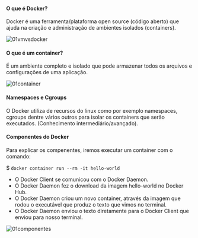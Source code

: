 #### O que é Docker?

Docker é uma ferramenta/plataforma open source (código aberto) que ajuda na criação e administração
de ambientes isolados (containers).

![01vmvsdocker](https://user-images.githubusercontent.com/108905120/177891630-eae5ca49-831b-4f7d-849f-ef79da27d8b6.png)

#### O que é um container?

É um ambiente completo e isolado que pode armazenar todos os arquivos e configurações de uma aplicação.

![01container](https://user-images.githubusercontent.com/108905120/177891670-85208947-2283-40d2-a671-5eac4551856e.png)

#### Namespaces e Cgroups

O Docker utiliza de recursos do linux como por exemplo namespaces, cgroups dentre vários outros para isolar os containers que serão executados. (Conhecimento intermediário/avançado).

#### Componentes do Docker

Para explicar os compenentes, iremos executar um container com o comando:

$ `docker container run --rm -it hello-world`

- O Docker Client se comunicou com o Docker Daemon.
- O Docker Daemon fez o download da imagem hello-world no Docker Hub.
- O Docker Daemon criou um novo container, através da imagem que rodou o executável que produz o texto que vimos no terminal.
- O Docker Daemon enviou o texto diretamente para o Docker Client que enviou para nosso terminal.

![01componentes](https://user-images.githubusercontent.com/108905120/177891687-ade596d0-55ee-42d8-8a6b-386dc13bdb0f.png)
